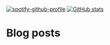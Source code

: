 [![spotify-github-profile](https://spotify-github-profile.vercel.app/api/view?uid=11100682144&cover_image=true&theme=default)](https://spotify-github-profile.vercel.app/api/view?uid=11100682144&redirect=true)
[![GitHub stats](https://github-readme-stats.vercel.app/api?username=SiderealArt)](https://github.com/anuraghazra/github-readme-stats)

# Blog posts
<!-- BLOG-POST-LIST:START -->
<!-- BLOG-POST-LIST:END -->
